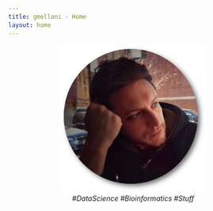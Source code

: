 ```yaml
---
title: gmelloni - Home
layout: home
---
```


<div style="text-align:center">
<a href="https://gmelloni.github.io">
<img src ="images/round_photo_me3.png" height="300"/>
</a>
</div>


<div style="text-align:center">
<i>#DataScience #Bioinformatics #Stuff</i>
</div>